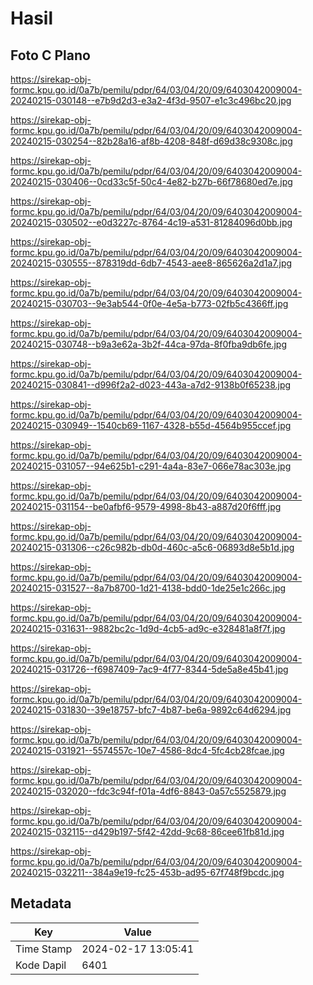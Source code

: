 # Hasil

## Foto C Plano

https://sirekap-obj-formc.kpu.go.id/0a7b/pemilu/pdpr/64/03/04/20/09/6403042009004-20240215-030148--e7b9d2d3-e3a2-4f3d-9507-e1c3c496bc20.jpg

https://sirekap-obj-formc.kpu.go.id/0a7b/pemilu/pdpr/64/03/04/20/09/6403042009004-20240215-030254--82b28a16-af8b-4208-848f-d69d38c9308c.jpg

https://sirekap-obj-formc.kpu.go.id/0a7b/pemilu/pdpr/64/03/04/20/09/6403042009004-20240215-030406--0cd33c5f-50c4-4e82-b27b-66f78680ed7e.jpg

https://sirekap-obj-formc.kpu.go.id/0a7b/pemilu/pdpr/64/03/04/20/09/6403042009004-20240215-030502--e0d3227c-8764-4c19-a531-81284096d0bb.jpg

https://sirekap-obj-formc.kpu.go.id/0a7b/pemilu/pdpr/64/03/04/20/09/6403042009004-20240215-030555--878319dd-6db7-4543-aee8-865626a2d1a7.jpg

https://sirekap-obj-formc.kpu.go.id/0a7b/pemilu/pdpr/64/03/04/20/09/6403042009004-20240215-030703--9e3ab544-0f0e-4e5a-b773-02fb5c4366ff.jpg

https://sirekap-obj-formc.kpu.go.id/0a7b/pemilu/pdpr/64/03/04/20/09/6403042009004-20240215-030748--b9a3e62a-3b2f-44ca-97da-8f0fba9db6fe.jpg

https://sirekap-obj-formc.kpu.go.id/0a7b/pemilu/pdpr/64/03/04/20/09/6403042009004-20240215-030841--d996f2a2-d023-443a-a7d2-9138b0f65238.jpg

https://sirekap-obj-formc.kpu.go.id/0a7b/pemilu/pdpr/64/03/04/20/09/6403042009004-20240215-030949--1540cb69-1167-4328-b55d-4564b955ccef.jpg

https://sirekap-obj-formc.kpu.go.id/0a7b/pemilu/pdpr/64/03/04/20/09/6403042009004-20240215-031057--94e625b1-c291-4a4a-83e7-066e78ac303e.jpg

https://sirekap-obj-formc.kpu.go.id/0a7b/pemilu/pdpr/64/03/04/20/09/6403042009004-20240215-031154--be0afbf6-9579-4998-8b43-a887d20f6fff.jpg

https://sirekap-obj-formc.kpu.go.id/0a7b/pemilu/pdpr/64/03/04/20/09/6403042009004-20240215-031306--c26c982b-db0d-460c-a5c6-06893d8e5b1d.jpg

https://sirekap-obj-formc.kpu.go.id/0a7b/pemilu/pdpr/64/03/04/20/09/6403042009004-20240215-031527--8a7b8700-1d21-4138-bdd0-1de25e1c266c.jpg

https://sirekap-obj-formc.kpu.go.id/0a7b/pemilu/pdpr/64/03/04/20/09/6403042009004-20240215-031631--9882bc2c-1d9d-4cb5-ad9c-e328481a8f7f.jpg

https://sirekap-obj-formc.kpu.go.id/0a7b/pemilu/pdpr/64/03/04/20/09/6403042009004-20240215-031726--f6987409-7ac9-4f77-8344-5de5a8e45b41.jpg

https://sirekap-obj-formc.kpu.go.id/0a7b/pemilu/pdpr/64/03/04/20/09/6403042009004-20240215-031830--39e18757-bfc7-4b87-be6a-9892c64d6294.jpg

https://sirekap-obj-formc.kpu.go.id/0a7b/pemilu/pdpr/64/03/04/20/09/6403042009004-20240215-031921--5574557c-10e7-4586-8dc4-5fc4cb28fcae.jpg

https://sirekap-obj-formc.kpu.go.id/0a7b/pemilu/pdpr/64/03/04/20/09/6403042009004-20240215-032020--fdc3c94f-f01a-4df6-8843-0a57c5525879.jpg

https://sirekap-obj-formc.kpu.go.id/0a7b/pemilu/pdpr/64/03/04/20/09/6403042009004-20240215-032115--d429b197-5f42-42dd-9c68-86cee61fb81d.jpg

https://sirekap-obj-formc.kpu.go.id/0a7b/pemilu/pdpr/64/03/04/20/09/6403042009004-20240215-032211--384a9e19-fc25-453b-ad95-67f748f9bcdc.jpg


## Metadata

| Key        | Value               |
| ---------- | ------------------- |
| Time Stamp | 2024-02-17 13:05:41 |
| Kode Dapil | 6401                |



